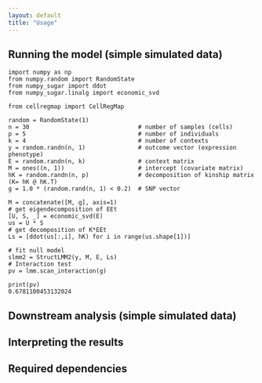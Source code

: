 ```yaml
---
layout: default
title: "Usage"
---
```


## Running the model (simple simulated data)

    import numpy as np
    from numpy.random import RandomState
    from numpy_sugar import ddot
    from numpy_sugar.linalg import economic_svd
    
    from cellregmap import CellRegMap
    
    random = RandomState(1)
    n = 30                               # number of samples (cells)
    p = 5                                # number of individuals
    k = 4                                # number of contexts
    y = random.randn(n, 1)               # outcome vector (expression phenotype)
    E = random.randn(n, k)               # context matrix  
    M = ones((n, 1))                     # intercept (covariate matrix)
    hK = random.randn(n, p)              # decomposition of kinship matrix (K= hK @ hK.T)
    g = 1.0 * (random.rand(n, 1) < 0.2)  # SNP vector
    
    M = concatenate([M, g], axis=1)
    # get eigendecomposition of EEt
    [U, S, _] = economic_svd(E)
    us = U * S
    # get decomposition of K*EEt
    Ls = [ddot(us[:,i], hK) for i in range(us.shape[1])]
    
    # fit null model
    slmm2 = StructLMM2(y, M, E, Ls)
    # Interaction test
    pv = lmm.scan_interaction(g)
    
    print(pv)
    0.6781100453132024


## Downstream analysis (simple simulated data)

## Interpreting the results

## Required dependencies

 

